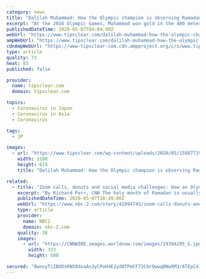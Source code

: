 ```yaml
---
category: news
title: "Dalilah Muhammad: How the Olympic champion is observing Ramadan during the coronavirus pandemic"
excerpt: "At the 2016 Olympic Games, Muhammad won gold in the 400 meter hurdles on a rainy night in Rio de Janeiro. Her victory made her one of two American Muslim women to win medals at the Games (fencer Ibtihaj Muhammad won a bronze medal)."
publishedDateTime: 2020-05-07T04:04:00Z
webUrl: "https://www.tipsclear.com/dalilah-muhammad-how-the-olympic-champion-is-observing-ramadan-during-the-coronavirus-pandemic/"
ampWebUrl: "https://www.tipsclear.com/dalilah-muhammad-how-the-olympic-champion-is-observing-ramadan-during-the-coronavirus-pandemic/amp/"
cdnAmpWebUrl: "https://www-tipsclear-com.cdn.ampproject.org/c/s/www.tipsclear.com/dalilah-muhammad-how-the-olympic-champion-is-observing-ramadan-during-the-coronavirus-pandemic/amp/"
type: article
quality: 73
heat: 83
published: false

provider:
  name: tipsclear.com
  domain: tipsclear.com

topics:
  - Coronavirus in Japan
  - Coronavirus in Asia
  - Coronavirus

tags:
  - JP

images:
  - url: "https://www.tipsclear.com/wp-content/uploads/2020/05/1588771929_Dalilah-Muhammad-How-the-Olympic-champion-is-observing-Ramadan-during.jpg"
    width: 1100
    height: 619
    title: "Dalilah Muhammad: How the Olympic champion is observing Ramadan during the coronavirus pandemic"

related:
  - title: "Zoom calls, donuts and social media challenges: How an Olympic champion is observing Ramadan during the coronavirus pandemic"
    excerpt: "By Richard Parr, CNN The holy month of Ramadan is usually a time for families and friends to come together, but the coronavirus pandemic has changed everything."
    publishedDateTime: 2020-05-07T18:49:00Z
    webUrl: "https://www.nbc-2.com/story/42094745/zoom-calls-donuts-and-social-media-challenges-how-an-olympic-champion-is-observing-ramadan-during-the-coronavirus-pandemic"
    type: article
    provider:
      name: NBC2
      domain: nbc-2.com
    quality: 38
    images:
      - url: "https://CNNWIRE.images.worldnow.com/images/19394295_G.jpg?lastEditedDate=1588761928000"
        width: 333
        height: 500

secured: "8wnxyTiIBUDsKN5OdxaAs3yCPoH4E2yd0TPmCF72CbrQwwqDNwXM3/ATEpC41fAMUxD+nZ92V2hUTKBdVOj84fmQvjWTDoOqbkPkY8NkxilBpYwqKoe8Vum09L7yrUwpnGaLrYGUJIPFnGb9ZsteqxbStenRZS032BT4kS1CB1RJN497/9FYr4SpMrFOlISu4s6sFr/wibfzVFS58AjQgvN+ZvFf4KrLZ/RrFi74eFiMisxzR4LHUTI4yJBXT+hMbS6ZFUJH+YoKRPdg9X8CjSmaQlNO65FFuouo7mEGN8xKCVAMYQJV6+TFabtTVRhjVhpfcm9yhy8vVZe/9tWBsjfO6Gc0UMCiCKYauFdB/GBcGmQ0hvxeNEcEt0H3cdbnSFBEU3UoR383uhpaCPIrsmltgzLIy3RdiKHC22GoIqlTolmNvXDb6UL2R8fKOayaBBYQLJK3taGG9WgXxXwQa3gdwXkEsdb+FacHLIuHcq0=;By5HQwn5N+vbv62/X1XV5g=="
---
```


